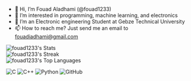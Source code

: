 - 👋 Hi, I’m Fouad Aladhami (@fouad1233)
- 👀 I’m interested in programming, machine learning, and electronics
- 🌱 I’m an Electronic engineering Student at Gebze Technical University
- 📫 How to reach me? Just send me an email to fouadiadhami@gmail.com

![fouad1233's Stats](https://github-readme-stats.vercel.app/api?username=fouad1233&theme=vue-dark&show_icons=true&hide_border=false&count_private=true) <br/>
![fouad1233's Streak](https://github-readme-streak-stats.herokuapp.com/?user=fouad1233&theme=vue-dark&hide_border=false) <br/>
![fouad1233's Top Languages](https://github-readme-stats.vercel.app/api/top-langs/?username=fouad1233&theme=vue-dark&show_icons=true&hide_border=false&layout=compact) <br/>

![C](https://img.shields.io/badge/c-%2300599C.svg?style=for-the-badge&logo=c&logoColor=white)
![C++](https://img.shields.io/badge/c++-%2300599C.svg?style=for-the-badge&logo=c%2B%2B&logoColor=white)
![Python](https://img.shields.io/badge/python-3670A0?style=for-the-badge&logo=python&logoColor=ffdd54)
![GitHub](https://img.shields.io/badge/github-%23121011.svg?style=for-the-badge&logo=github&logoColor=white) 

 


<!---
fouad1233/fouad1233 is a ✨ special ✨ repository because its `README.md` (this file) appears on your GitHub profile.
You can click the Preview link to take a look at your changes.
--->
